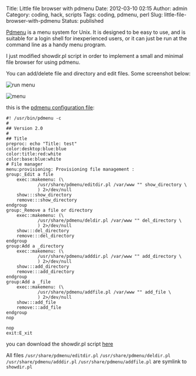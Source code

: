 Title: Little file browser with pdmenu
Date: 2012-03-10 02:15
Author: admin
Category: coding, hack, scripts
Tags: coding, pdmenu, perl
Slug: little-file-browser-with-pdmenu
Status: published

[Pdmenu](http://kitenet.net/programs/pdmenu/) is a menu system for Unix.
It is designed to be easy to use, and is suitable for a login shell for
inexperienced users, or it can just be run at the command line as a
handy menu program.

I just modified showdir.pl script in order to implement a small and
minimal file browser for using pdmenu.

You can add/delete file and directory and edit files. Some screenshot
below:

![run menu]({attach}/static/pdmenu1.png)

![menu]({attach}/static/pdmenu2.png)

this is the [pdmenu configuration file](http://www.bertera.it/software/pdmenu/menutest):

```
#! /usr/bin/pdmenu -c
#
## Version 2.0
#
## Title
preproc: echo "Title: test"
color:desktop:blue:blue
color:title:red:white
color:base:blue:white
# File manager
menu:provisioning: Provisioning file management : 
group:_Edit a file
    exec::makemenu: (\
            /usr/share/pdmenu/editdir.pl /var/www "" show_directory \
            ) 2>/dev/null
    show:::show_directory
    remove:::show_directory
endgroup
group:_Remove a file or directory
    exec::makemenu: (\
            /usr/share/pdmenu/deldir.pl /var/www "" del_directory \
            ) 2>/dev/null
    show:::del_directory
    remove:::del_directory
endgroup
group:Add a _directory
    exec::makemenu: (\
            /usr/share/pdmenu/adddir.pl /var/www "" add_directory \
            ) 2>/dev/null
    show:::add_directory
    remove:::add_directory
endgroup
group:Add a _file
    exec::makemenu: (\
            /usr/share/pdmenu/addfile.pl /var/www "" add_file \
            ) 2>/dev/null
    show:::add_file
    remove:::add_file
endgroup
nop
 
nop
exit:E_xit
```

you can download the showdir.pl script [here]({attach}/static/showdir.pl.gz)

All files `/usr/share/pdmenu/editdir.pl` `/usr/share/pdmenu/deldir.pl`
`/usr/share/pdmenu/adddir.pl` `/usr/share/pdmenu/addfile.pl` are symlink to
`showdir.pl`

